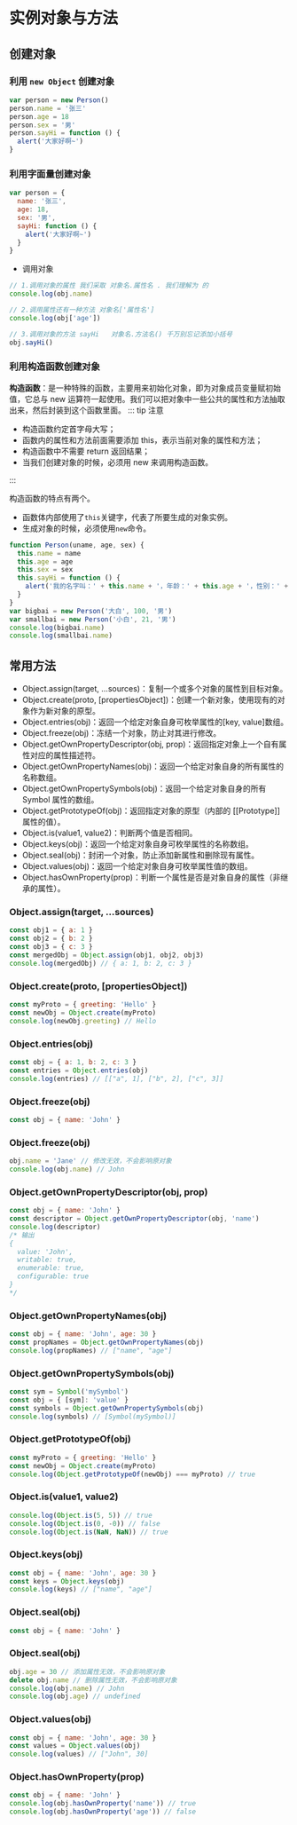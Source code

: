 # 实例对象与方法

## 创建对象

### 利用 `new Object` 创建对象

```js
var person = new Person()
person.name = '张三'
person.age = 18
person.sex = '男'
person.sayHi = function () {
  alert('大家好啊~')
}
```

### 利用字面量创建对象

```js
var person = {
  name: '张三',
  age: 18,
  sex: '男',
  sayHi: function () {
    alert('大家好啊~')
  }
}
```

- 调用对象

```js
// 1.调用对象的属性 我们采取 对象名.属性名 . 我们理解为 的
console.log(obj.name)

// 2.调用属性还有一种方法 对象名['属性名']
console.log(obj['age'])

// 3.调用对象的方法 sayHi   对象名.方法名() 千万别忘记添加小括号
obj.sayHi()
```

### 利用构造函数创建对象

**构造函数**：是一种特殊的函数，主要用来初始化对象，即为对象成员变量赋初始值，它总与 new 运算符一起使用。我们可以把对象中一些公共的属性和方法抽取出来，然后封装到这个函数里面。
::: tip 注意

- 构造函数约定首字母大写；
- 函数内的属性和方法前面需要添加 this，表示当前对象的属性和方法；
- 构造函数中不需要 return 返回结果；
- 当我们创建对象的时候，必须用 new 来调用构造函数。

:::

构造函数的特点有两个。

- 函数体内部使用了`this`关键字，代表了所要生成的对象实例。
- 生成对象的时候，必须使用`new`命令。

```js
function Person(uname, age, sex) {
  this.name = name
  this.age = age
  this.sex = sex
  this.sayHi = function () {
    alert('我的名字叫：' + this.name + '，年龄：' + this.age + '，性别：' + this.sex)
  }
}
var bigbai = new Person('大白', 100, '男')
var smallbai = new Person('小白', 21, '男')
console.log(bigbai.name)
console.log(smallbai.name)
```

## 常用方法

- Object.assign(target, …sources)：复制一个或多个对象的属性到目标对象。
- Object.create(proto, [propertiesObject])：创建一个新对象，使用现有的对象作为新对象的原型。
- Object.entries(obj)：返回一个给定对象自身可枚举属性的[key, value]数组。
- Object.freeze(obj)：冻结一个对象，防止对其进行修改。
- Object.getOwnPropertyDescriptor(obj, prop)：返回指定对象上一个自有属性对应的属性描述符。
- Object.getOwnPropertyNames(obj)：返回一个给定对象自身的所有属性的名称数组。
- Object.getOwnPropertySymbols(obj)：返回一个给定对象自身的所有 Symbol 属性的数组。
- Object.getPrototypeOf(obj)：返回指定对象的原型（内部的 [[Prototype]] 属性的值）。
- Object.is(value1, value2)：判断两个值是否相同。
- Object.keys(obj)：返回一个给定对象自身可枚举属性的名称数组。
- Object.seal(obj)：封闭一个对象，防止添加新属性和删除现有属性。
- Object.values(obj)：返回一个给定对象自身可枚举属性值的数组。
- Object.hasOwnProperty(prop)：判断一个属性是否是对象自身的属性（非继承的属性）。

### Object.assign(target, …sources)

```js
const obj1 = { a: 1 }
const obj2 = { b: 2 }
const obj3 = { c: 3 }
const mergedObj = Object.assign(obj1, obj2, obj3)
console.log(mergedObj) // { a: 1, b: 2, c: 3 }
```

### Object.create(proto, [propertiesObject])

```js
const myProto = { greeting: 'Hello' }
const newObj = Object.create(myProto)
console.log(newObj.greeting) // Hello
```

### Object.entries(obj)

```js
const obj = { a: 1, b: 2, c: 3 }
const entries = Object.entries(obj)
console.log(entries) // [["a", 1], ["b", 2], ["c", 3]]
```

### Object.freeze(obj)

```js
const obj = { name: 'John' }
```

### Object.freeze(obj)

```js
obj.name = 'Jane' // 修改无效，不会影响原对象
console.log(obj.name) // John
```

### Object.getOwnPropertyDescriptor(obj, prop)

```js
const obj = { name: 'John' }
const descriptor = Object.getOwnPropertyDescriptor(obj, 'name')
console.log(descriptor)
/* 输出
{
  value: 'John',
  writable: true,
  enumerable: true,
  configurable: true
}
*/
```

### Object.getOwnPropertyNames(obj)

```js
const obj = { name: 'John', age: 30 }
const propNames = Object.getOwnPropertyNames(obj)
console.log(propNames) // ["name", "age"]
```

### Object.getOwnPropertySymbols(obj)

```js
const sym = Symbol('mySymbol')
const obj = { [sym]: 'value' }
const symbols = Object.getOwnPropertySymbols(obj)
console.log(symbols) // [Symbol(mySymbol)]
```

### Object.getPrototypeOf(obj)

```js
const myProto = { greeting: 'Hello' }
const newObj = Object.create(myProto)
console.log(Object.getPrototypeOf(newObj) === myProto) // true
```

### Object.is(value1, value2)

```js
console.log(Object.is(5, 5)) // true
console.log(Object.is(0, -0)) // false
console.log(Object.is(NaN, NaN)) // true
```

### Object.keys(obj)

```js
const obj = { name: 'John', age: 30 }
const keys = Object.keys(obj)
console.log(keys) // ["name", "age"]
```

### Object.seal(obj)

```js
const obj = { name: 'John' }
```

### Object.seal(obj)

```js
obj.age = 30 // 添加属性无效，不会影响原对象
delete obj.name // 删除属性无效，不会影响原对象
console.log(obj.name) // John
console.log(obj.age) // undefined
```

### Object.values(obj)

```js
const obj = { name: 'John', age: 30 }
const values = Object.values(obj)
console.log(values) // ["John", 30]
```

### Object.hasOwnProperty(prop)

```js
const obj = { name: 'John' }
console.log(obj.hasOwnProperty('name')) // true
console.log(obj.hasOwnProperty('age')) // false
```
